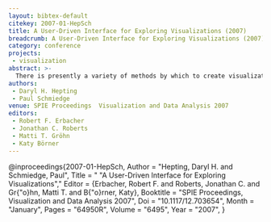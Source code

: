 ```yaml
---
layout: bibtex-default
citekey: 2007-01-HepSch
title: A User-Driven Interface for Exploring Visualizations (2007)
breadcrumb: A User-Driven Interface for Exploring Visualizations (2007)
category: conference
projects:
 - visualization
abstract: >-
  There is presently a variety of methods by which to create visualizations, and many of these require a great deal of manual intervention. Even with those methods by which it is easy to create a single visual representation, understanding the range of possible visual representations and exploring amongst them is difficult. We present a generalized interface, called cogito, that permits the user to control exploration of the visualization output of various manual tools, all without the requirement to modify the original tool. Programming within the cogito API is required to connect to each tool, but it is not onerous. We consider that the exploratory experience or activity is valuable, and that it is possible to easily create this experience for standard tools that do not normally permit exploration. We illustrate this approach with several examples from different kinds of manual interfaces and discuss the requirements of each.
authors:
 - Daryl H. Hepting
 - Paul Schmiedge
venue: SPIE Proceedings  Visualization and Data Analysis 2007
editors:
 - Robert F. Erbacher
 - Jonathan C. Roberts
 - Matti T. Gröhn
 - Katy Börner
---
```

@inproceedings{2007-01-HepSch,
	Author =  "Hepting, Daryl H. and Schmiedge, Paul",
	Title = " "A User-Driven Interface for Exploring Visualizations","
	Editor =  {Erbacher, Robert F. and Roberts, Jonathan C. and Gr{\"o}hn, Matti T. and B{\"o}rner, Katy},
	Booktitle =  "SPIE Proceedings, Visualization and Data Analysis 2007",
	Doi =  "10.1117/12.703654",
	Month =  "January",
	Pages =  "64950R",
	Volume =  "6495",
	Year =  "2007",
}
